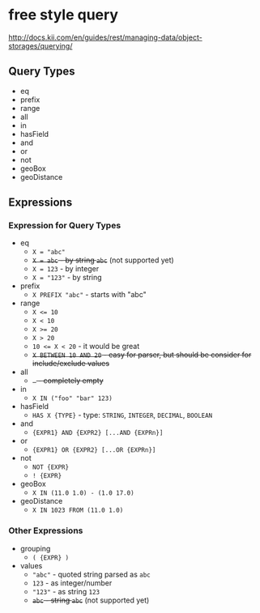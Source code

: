 # free style query

<http://docs.kii.com/en/guides/rest/managing-data/object-storages/querying/>

## Query Types

*   eq
*   prefix
*   range
*   all
*   in
*   hasField
*   and
*   or
*   not
*   geoBox
*   geoDistance

## Expressions

### Expression for Query Types

*   eq
    *   `X = "abc"`
    *   ~~`X = abc` - by string `abc`~~ (not supported yet)
    *   `X = 123` - by integer
    *   `X = "123"` - by string
*   prefix
    *   `X PREFIX "abc"` - starts with "abc"
*   range
    *   `X <= 10`
    *   `X < 10`
    *   `X >= 20`
    *   `X > 20`
    *   `10 <= X < 20` - it would be great
    *   ~~`X BETWEEN 10 AND 20` - easy for parser, but should be consider for
        include/exclude values~~
*   all
    *   ~~` ` - completely empty~~
*   in
    *   `X IN ("foo" "bar" 123)`
*   hasField
    *   `HAS X {TYPE}` - type: `STRING`, `INTEGER`, `DECIMAL`, `BOOLEAN`
*   and
    *   `{EXPR1} AND {EXPR2} [...AND {EXPRn}]`
*   or
    *   `{EXPR1} OR {EXPR2} [...OR {EXPRn}]`
*   not
    *   `NOT {EXPR}`
    *   `! {EXPR}`
*   geoBox
    *   `X IN (11.0 1.0) - (1.0 17.0)`
*   geoDistance
    *   `X IN 1023 FROM (11.0 1.0)`

### Other Expressions

*   grouping
    *    `( {EXPR} )`
*   values
    *    `"abc"` - quoted string parsed as `abc`
    *    `123` - as integer/number
    *    `"123"` - as string `123`
    *    ~~`abc` - string `abc`~~ (not supported yet)
